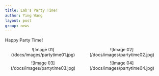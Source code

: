 ```yaml
---
title: Lab's Party Time!
author: Ying Wang
layout: post
group: news
---
```


Happy Party Time!
<div class="image-grid">
    <div class="image-item">
        ![Image 01](/docs/images/partytime01.jpg)
    </div>
    <div class="image-item">
        ![Image 02](/docs/images/partytime02.jpg)
    </div>
    <div class="image-item">
        ![Image 03](/docs/images/partytime03.jpg)
    </div>
    <div class="image-item">
        ![Image 04](/docs/images/partytime04.jpg)
    </div>
</div>

<style>
    .image-grid {
        display: grid;
        grid-template-columns: repeat(2, 1fr);
        gap: 10px;
    }
    .image-item {
        text-align: center;
    }
</style>



 <!-- <img src="/docs/images/partytime01.jpg" alt="Day 1" class="img-fluid">
 <img src="/docs/images/partytime02.jpg" alt="Day 1" class="img-fluid">
 <img src="/docs/images/partytime03.jpg" alt="Day 1" class="img-fluid">
 <img src="/docs/images/partytime04.jpg" alt="Day 1" class="img-fluid"> -->

 <!-- <img src="..." alt="Day 1" class="img-fluid"> -->

